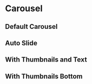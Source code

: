 <script setup>
import CarouselExample from './carousel/examples/CarouselExample.vue'
</script>

# Carousel

## Default Carousel
<CarouselExample indicators />

## Auto Slide
<CarouselExample indicators slide />

## With Thumbnails and Text
<CarouselExample thumbnails imageAlt />

## With Thumbnails Bottom
<CarouselExample thumbnails thumbnailPosition="bottom" />